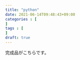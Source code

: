 ```yaml
---
title: "python"
date: 2021-06-14T09:48:43+09:00
categories : [
]
tags : [
]
draft: true
---
```

完成品がこちらです。
<script src="https://cdn.plot.ly/plotly-latest.min.js"></script>
<script type="text/javascript">
var data = {"data":[{"name":"sin","type":"scatter","x":[0.0,0.10101010101010101,0.20202020202020202,0.30303030303030304,0.40404040404040403,0.5050505050505051,0.6060606060606061,0.7070707070707071,0.8080808080808081,0.9090909090909091,1.0101010101010102,1.1111111111111112,1.2121212121212122,1.3131313131313131,1.4141414141414141,1.5151515151515151,1.6161616161616161,1.7171717171717171,1.8181818181818181,1.9191919191919191,2.0202020202020203,2.121212121212121,2.2222222222222223,2.323232323232323,2.4242424242424243,2.525252525252525,2.6262626262626263,2.727272727272727,2.8282828282828283,2.929292929292929,3.0303030303030303,3.131313131313131,3.2323232323232323,3.3333333333333335,3.4343434343434343,3.5353535353535355,3.6363636363636362,3.7373737373737375,3.8383838383838382,3.9393939393939394,4.040404040404041,4.141414141414141,4.242424242424242,4.343434343434343,4.444444444444445,4.545454545454545,4.646464646464646,4.747474747474747,4.848484848484849,4.94949494949495,5.05050505050505,5.151515151515151,5.252525252525253,5.353535353535354,5.454545454545454,5.555555555555555,5.656565656565657,5.757575757575758,5.858585858585858,5.959595959595959,6.0606060606060606,6.161616161616162,6.262626262626262,6.363636363636363,6.4646464646464645,6.565656565656566,6.666666666666667,6.767676767676767,6.8686868686868685,6.96969696969697,7.070707070707071,7.171717171717171,7.2727272727272725,7.373737373737374,7.474747474747475,7.575757575757575,7.6767676767676765,7.777777777777778,7.878787878787879,7.979797979797979,8.080808080808081,8.181818181818182,8.282828282828282,8.383838383838384,8.484848484848484,8.585858585858587,8.686868686868687,8.787878787878787,8.88888888888889,8.98989898989899,9.09090909090909,9.191919191919192,9.292929292929292,9.393939393939394,9.494949494949495,9.595959595959595,9.696969696969697,9.797979797979798,9.8989898989899,10.0],"y":[0.0,0.1008384202581046,0.2006488565226854,0.2984138044476411,0.3931366121483298,0.48385164043793466,0.5696341069089657,0.6496095135057065,0.7229625614794605,0.7889454628442574,0.8468855636029834,0.8961922010299563,0.9363627251042848,0.9669876227092996,0.9877546923600838,0.9984522269003895,0.9989711717233568,0.9893062365143401,0.9695559491823237,0.9399216514301312,0.9007054462029555,0.8523071179396752,0.7952200570230491,0.7300262299764464,0.6573902466827755,0.5780525851065732,0.4928220425889235,0.40256749066949654,0.30820901749007684,0.2107085480771929,0.11106003812412972,0.010279341240534697,-0.09060614703340773,-0.19056796287548539,-0.28858705872043244,-0.38366419180611233,-0.47483011082223947,-0.5611554368152017,-0.6417601376193878,-0.7158224992291902,-0.7825875026542022,-0.8413745208608701,-0.8915842573351402,-0.9327048555318336,-0.9643171169287782,-0.9860987744909296,-0.9978277779792126,-0.9993845576124357,-0.9907532430056771,-0.9720218249588334,-0.9433812584459996,-0.9051235159501367,-0.8576386109880517,-0.8014106221689696,-0.7370127583189133,-0.6651015149788224,-0.586409981847235,-0.5017403693939113,-0.4119558308308628,-0.31797166281061867,-0.22074597455506334,-0.12126992053716677,-0.020557596287260064,0.08036429967028173,0.18046693235991093,0.27872981867755725,0.37415123057121996,0.4657584070256517,0.5526174707464059,0.6338429484489058,0.7086067976992182,0.7761468482835805,0.8357745720522589,0.8868821020290788,0.9289484292312513,0.9615447140268235,0.9843386578838236,0.9970978909438748,0.9996923408861117,0.9920955589323228,0.9743849894755358,0.9467411805833543,0.9094459434244625,0.8628794793817836,0.8075165041395626,0.7439214082568444,0.6727425035622647,0.5947054140244975,0.510605678474283,0.4213006405886069,0.32770070881349983,0.23076007532505177,0.13146698864295842,0.03083367906114098,-0.07011396040064677,-0.1703468323280965,-0.26884312591038406,-0.3645987336558887,-0.45663748763377376,-0.5440211108893698]},{"name":"random","type":"scatter","x":[0.0,0.10101010101010101,0.20202020202020202,0.30303030303030304,0.40404040404040403,0.5050505050505051,0.6060606060606061,0.7070707070707071,0.8080808080808081,0.9090909090909091,1.0101010101010102,1.1111111111111112,1.2121212121212122,1.3131313131313131,1.4141414141414141,1.5151515151515151,1.6161616161616161,1.7171717171717171,1.8181818181818181,1.9191919191919191,2.0202020202020203,2.121212121212121,2.2222222222222223,2.323232323232323,2.4242424242424243,2.525252525252525,2.6262626262626263,2.727272727272727,2.8282828282828283,2.929292929292929,3.0303030303030303,3.131313131313131,3.2323232323232323,3.3333333333333335,3.4343434343434343,3.5353535353535355,3.6363636363636362,3.7373737373737375,3.8383838383838382,3.9393939393939394,4.040404040404041,4.141414141414141,4.242424242424242,4.343434343434343,4.444444444444445,4.545454545454545,4.646464646464646,4.747474747474747,4.848484848484849,4.94949494949495,5.05050505050505,5.151515151515151,5.252525252525253,5.353535353535354,5.454545454545454,5.555555555555555,5.656565656565657,5.757575757575758,5.858585858585858,5.959595959595959,6.0606060606060606,6.161616161616162,6.262626262626262,6.363636363636363,6.4646464646464645,6.565656565656566,6.666666666666667,6.767676767676767,6.8686868686868685,6.96969696969697,7.070707070707071,7.171717171717171,7.2727272727272725,7.373737373737374,7.474747474747475,7.575757575757575,7.6767676767676765,7.777777777777778,7.878787878787879,7.979797979797979,8.080808080808081,8.181818181818182,8.282828282828282,8.383838383838384,8.484848484848484,8.585858585858587,8.686868686868687,8.787878787878787,8.88888888888889,8.98989898989899,9.09090909090909,9.191919191919192,9.292929292929292,9.393939393939394,9.494949494949495,9.595959595959595,9.696969696969697,9.797979797979798,9.8989898989899,10.0],"y":[0.3322913116577477,0.3921393981535932,0.3670520047485535,0.22761776285608648,0.02103822485003848,0.5229374331865146,0.7008961464914523,0.6812853376045321,0.9032227209621657,0.8632937240119006,0.8304980770523963,0.6938505145004653,0.2057673874950251,0.5145018707086886,0.8413640619033776,0.9735757732908814,0.7760074328522971,0.38558820612084155,0.8189380856212662,0.6554859563232464,0.30269516741131053,0.8841068912763961,0.34666644609239927,0.8713542343271393,0.3829684958645039,0.6299845008634644,0.3140332184418295,0.03315172981575576,0.3294488460382319,0.14612960098486005,0.09530375859568119,0.7070960806538881,0.3929672749895031,0.938981882094003,0.11042280348998734,0.9657789143273364,0.35486193373174046,0.4560964017956164,0.7119950571136173,0.9811833072317588,0.8813435650066075,0.09807425283199189,0.6472428299822017,0.4912306494610952,0.2500898956710389,0.27734503087956675,0.7891497464034087,0.10059308227807995,0.1772042429348889,0.18111875875884476,0.20259507553039457,0.09039066580078381,0.6195108481489522,0.7104582808648152,0.1046383633172987,0.02072550143528895,0.9765136936883335,0.16096088606212966,0.8754615142478979,0.734888361733151,0.2196289503387222,0.7326161872157974,0.18199404418951104,0.48430108469327393,0.7006239942471102,0.3511833902770046,0.39230220546296424,0.27593437941792287,0.4334537941454264,0.12240329953473239,0.3089885632064945,0.8202114205468264,0.4114756126929521,0.4931828061378829,0.8160129471704006,0.036757240471688046,0.36995928526088884,0.16278118302094102,0.4430967825288892,0.986230466542823,0.34385318697142786,0.1412019974651495,0.40922350503805416,0.25605896700726316,0.65496254966676,0.35792694265784064,0.3135127684117678,0.8244374898579783,0.7612123420523433,0.503677317499479,0.5933675245190683,0.1041689057437728,0.8966109306006248,0.5937277168978796,0.4144599180606492,0.8175018808301588,0.8926516807500599,0.41621400952862664,0.8808097239863912,0.18785100752502737]}],"layout":{"template":{"data":{"bar":[{"error_x":{"color":"#2a3f5f"},"error_y":{"color":"#2a3f5f"},"marker":{"line":{"color":"#E5ECF6","width":0.5}},"type":"bar"}],"barpolar":[{"marker":{"line":{"color":"#E5ECF6","width":0.5}},"type":"barpolar"}],"carpet":[{"aaxis":{"endlinecolor":"#2a3f5f","gridcolor":"white","linecolor":"white","minorgridcolor":"white","startlinecolor":"#2a3f5f"},"baxis":{"endlinecolor":"#2a3f5f","gridcolor":"white","linecolor":"white","minorgridcolor":"white","startlinecolor":"#2a3f5f"},"type":"carpet"}],"choropleth":[{"colorbar":{"outlinewidth":0,"ticks":""},"type":"choropleth"}],"contour":[{"colorbar":{"outlinewidth":0,"ticks":""},"colorscale":[[0.0,"#0d0887"],[0.1111111111111111,"#46039f"],[0.2222222222222222,"#7201a8"],[0.3333333333333333,"#9c179e"],[0.4444444444444444,"#bd3786"],[0.5555555555555556,"#d8576b"],[0.6666666666666666,"#ed7953"],[0.7777777777777778,"#fb9f3a"],[0.8888888888888888,"#fdca26"],[1.0,"#f0f921"]],"type":"contour"}],"contourcarpet":[{"colorbar":{"outlinewidth":0,"ticks":""},"type":"contourcarpet"}],"heatmap":[{"colorbar":{"outlinewidth":0,"ticks":""},"colorscale":[[0.0,"#0d0887"],[0.1111111111111111,"#46039f"],[0.2222222222222222,"#7201a8"],[0.3333333333333333,"#9c179e"],[0.4444444444444444,"#bd3786"],[0.5555555555555556,"#d8576b"],[0.6666666666666666,"#ed7953"],[0.7777777777777778,"#fb9f3a"],[0.8888888888888888,"#fdca26"],[1.0,"#f0f921"]],"type":"heatmap"}],"heatmapgl":[{"colorbar":{"outlinewidth":0,"ticks":""},"colorscale":[[0.0,"#0d0887"],[0.1111111111111111,"#46039f"],[0.2222222222222222,"#7201a8"],[0.3333333333333333,"#9c179e"],[0.4444444444444444,"#bd3786"],[0.5555555555555556,"#d8576b"],[0.6666666666666666,"#ed7953"],[0.7777777777777778,"#fb9f3a"],[0.8888888888888888,"#fdca26"],[1.0,"#f0f921"]],"type":"heatmapgl"}],"histogram":[{"marker":{"colorbar":{"outlinewidth":0,"ticks":""}},"type":"histogram"}],"histogram2d":[{"colorbar":{"outlinewidth":0,"ticks":""},"colorscale":[[0.0,"#0d0887"],[0.1111111111111111,"#46039f"],[0.2222222222222222,"#7201a8"],[0.3333333333333333,"#9c179e"],[0.4444444444444444,"#bd3786"],[0.5555555555555556,"#d8576b"],[0.6666666666666666,"#ed7953"],[0.7777777777777778,"#fb9f3a"],[0.8888888888888888,"#fdca26"],[1.0,"#f0f921"]],"type":"histogram2d"}],"histogram2dcontour":[{"colorbar":{"outlinewidth":0,"ticks":""},"colorscale":[[0.0,"#0d0887"],[0.1111111111111111,"#46039f"],[0.2222222222222222,"#7201a8"],[0.3333333333333333,"#9c179e"],[0.4444444444444444,"#bd3786"],[0.5555555555555556,"#d8576b"],[0.6666666666666666,"#ed7953"],[0.7777777777777778,"#fb9f3a"],[0.8888888888888888,"#fdca26"],[1.0,"#f0f921"]],"type":"histogram2dcontour"}],"mesh3d":[{"colorbar":{"outlinewidth":0,"ticks":""},"type":"mesh3d"}],"parcoords":[{"line":{"colorbar":{"outlinewidth":0,"ticks":""}},"type":"parcoords"}],"pie":[{"automargin":true,"type":"pie"}],"scatter":[{"marker":{"colorbar":{"outlinewidth":0,"ticks":""}},"type":"scatter"}],"scatter3d":[{"line":{"colorbar":{"outlinewidth":0,"ticks":""}},"marker":{"colorbar":{"outlinewidth":0,"ticks":""}},"type":"scatter3d"}],"scattercarpet":[{"marker":{"colorbar":{"outlinewidth":0,"ticks":""}},"type":"scattercarpet"}],"scattergeo":[{"marker":{"colorbar":{"outlinewidth":0,"ticks":""}},"type":"scattergeo"}],"scattergl":[{"marker":{"colorbar":{"outlinewidth":0,"ticks":""}},"type":"scattergl"}],"scattermapbox":[{"marker":{"colorbar":{"outlinewidth":0,"ticks":""}},"type":"scattermapbox"}],"scatterpolar":[{"marker":{"colorbar":{"outlinewidth":0,"ticks":""}},"type":"scatterpolar"}],"scatterpolargl":[{"marker":{"colorbar":{"outlinewidth":0,"ticks":""}},"type":"scatterpolargl"}],"scatterternary":[{"marker":{"colorbar":{"outlinewidth":0,"ticks":""}},"type":"scatterternary"}],"surface":[{"colorbar":{"outlinewidth":0,"ticks":""},"colorscale":[[0.0,"#0d0887"],[0.1111111111111111,"#46039f"],[0.2222222222222222,"#7201a8"],[0.3333333333333333,"#9c179e"],[0.4444444444444444,"#bd3786"],[0.5555555555555556,"#d8576b"],[0.6666666666666666,"#ed7953"],[0.7777777777777778,"#fb9f3a"],[0.8888888888888888,"#fdca26"],[1.0,"#f0f921"]],"type":"surface"}],"table":[{"cells":{"fill":{"color":"#EBF0F8"},"line":{"color":"white"}},"header":{"fill":{"color":"#C8D4E3"},"line":{"color":"white"}},"type":"table"}]},"layout":{"annotationdefaults":{"arrowcolor":"#2a3f5f","arrowhead":0,"arrowwidth":1},"autotypenumbers":"strict","coloraxis":{"colorbar":{"outlinewidth":0,"ticks":""}},"colorscale":{"diverging":[[0,"#8e0152"],[0.1,"#c51b7d"],[0.2,"#de77ae"],[0.3,"#f1b6da"],[0.4,"#fde0ef"],[0.5,"#f7f7f7"],[0.6,"#e6f5d0"],[0.7,"#b8e186"],[0.8,"#7fbc41"],[0.9,"#4d9221"],[1,"#276419"]],"sequential":[[0.0,"#0d0887"],[0.1111111111111111,"#46039f"],[0.2222222222222222,"#7201a8"],[0.3333333333333333,"#9c179e"],[0.4444444444444444,"#bd3786"],[0.5555555555555556,"#d8576b"],[0.6666666666666666,"#ed7953"],[0.7777777777777778,"#fb9f3a"],[0.8888888888888888,"#fdca26"],[1.0,"#f0f921"]],"sequentialminus":[[0.0,"#0d0887"],[0.1111111111111111,"#46039f"],[0.2222222222222222,"#7201a8"],[0.3333333333333333,"#9c179e"],[0.4444444444444444,"#bd3786"],[0.5555555555555556,"#d8576b"],[0.6666666666666666,"#ed7953"],[0.7777777777777778,"#fb9f3a"],[0.8888888888888888,"#fdca26"],[1.0,"#f0f921"]]},"colorway":["#636efa","#EF553B","#00cc96","#ab63fa","#FFA15A","#19d3f3","#FF6692","#B6E880","#FF97FF","#FECB52"],"font":{"color":"#2a3f5f"},"geo":{"bgcolor":"white","lakecolor":"white","landcolor":"#E5ECF6","showlakes":true,"showland":true,"subunitcolor":"white"},"hoverlabel":{"align":"left"},"hovermode":"closest","mapbox":{"style":"light"},"paper_bgcolor":"white","plot_bgcolor":"#E5ECF6","polar":{"angularaxis":{"gridcolor":"white","linecolor":"white","ticks":""},"bgcolor":"#E5ECF6","radialaxis":{"gridcolor":"white","linecolor":"white","ticks":""}},"scene":{"xaxis":{"backgroundcolor":"#E5ECF6","gridcolor":"white","gridwidth":2,"linecolor":"white","showbackground":true,"ticks":"","zerolinecolor":"white"},"yaxis":{"backgroundcolor":"#E5ECF6","gridcolor":"white","gridwidth":2,"linecolor":"white","showbackground":true,"ticks":"","zerolinecolor":"white"},"zaxis":{"backgroundcolor":"#E5ECF6","gridcolor":"white","gridwidth":2,"linecolor":"white","showbackground":true,"ticks":"","zerolinecolor":"white"}},"shapedefaults":{"line":{"color":"#2a3f5f"}},"ternary":{"aaxis":{"gridcolor":"white","linecolor":"white","ticks":""},"baxis":{"gridcolor":"white","linecolor":"white","ticks":""},"bgcolor":"#E5ECF6","caxis":{"gridcolor":"white","linecolor":"white","ticks":""}},"title":{"x":0.05},"xaxis":{"automargin":true,"gridcolor":"white","linecolor":"white","ticks":"","title":{"standoff":15},"zerolinecolor":"white","zerolinewidth":2},"yaxis":{"automargin":true,"gridcolor":"white","linecolor":"white","ticks":"","title":{"standoff":15},"zerolinecolor":"white","zerolinewidth":2}}}}}
Plotly.plot('myPlot', [data.data[0][0], data.data[1][0]]);
</script>
